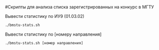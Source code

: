 #Скрипты для анализа списка зарегистрированных на конкурс в МГТУ

Вывести статистику по ИУ9 (01.03.02)

``` sh
./bmstu-stats.sh
```

Вывести статистику по [номеру направления]

``` sh
./bmstu-stats.sh [номер направления]
```


